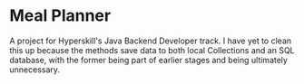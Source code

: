 # Meal Planner
A project for Hyperskill's Java Backend Developer track. I have yet to clean this up because the methods save data to both local Collections and an SQL database, with the former being part of earlier stages and being ultimately unnecessary.
